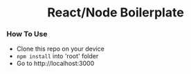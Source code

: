 <h1 align="center">React/Node Boilerplate</h1>

### How To Use
- Clone this repo on your device
- ```npm install``` into 'root' folder
- Go to http://localhost:3000

